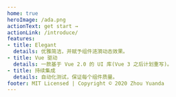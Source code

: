 ```yaml
---
home: true
heroImage: /ada.png
actionText: get start →
actionLink: /introduce/
features:
- title: Elegant
  details: 优雅简洁，并赋予组件涟漪动态效果。
- title: Vue 驱动
  details: 一款基于 Vue 2.0 的 UI 库(Vue 3 之后计划重写)。
- title: 持续集成
  details: 自动化测试，保证每个组件质量。
footer: MIT Licensed | Copyright © 2020 Zhou Yuanda
---
```

